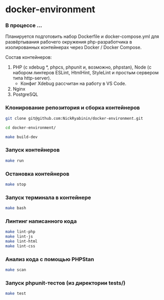 # docker-environment

### В процессе ...

Планируется подготовить набор Dockerfile и docker-compose.yml для развёртывания рабочего окружения php-разработчика в изолированных контейнерах через Docker / Docker Compose.

Состав контейнеров:

1. PHP (с xdebug *, phpcs, phpunit и, возможно, phpstan), Node (с набором линтеров ESLint, HtmlHint, StyleLint и простым сервером типа http-server).
	* Конфиг Xdebug рассчитан на работу в VS Code.
2. Nginx
3. PostgreSQL

### Клонирование репозитория и сборка контейнеров

```bash
git clone git@github.com:NickRyabinin/docker-environment.git

cd docker-environment/

make build-dev
```

### Запуск контейнеров

```bash
make run
```

### Остановка контейнеров

```bash
make stop
```

### Запуск терминала в контейнере

```bash
make bash
```

### Линтинг написанного кода

```bash
make lint-php
make lint-js
make lint-html
make lint-css
```

### Анализ кода с помощью PHPStan

```bash
make scan
```

### Запуск phpunit-тестов (из директории tests/)

```bash
make test
```